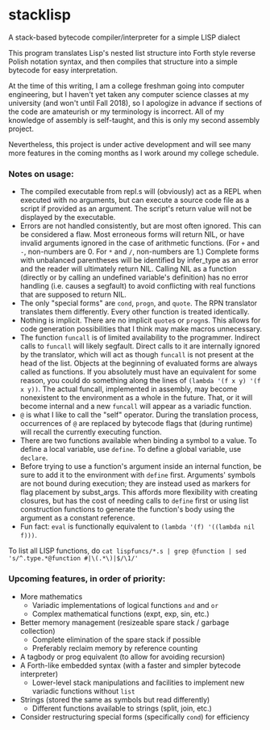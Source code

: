 # stacklisp
A stack-based bytecode compiler/interpreter for a simple LISP dialect

This program translates Lisp's nested list structure into Forth style reverse Polish notation syntax, and then compiles that structure into a simple bytecode for easy interpretation.

At the time of this writing, I am a college freshman going into computer engineering, but I haven't yet taken any computer science classes at my university (and won't until Fall 2018), so I apologize in advance if sections of the code are amateurish or my terminology is incorrect. All of my knowledge of assembly is self-taught, and this is only my second assembly project.

Nevertheless, this project is under active development and will see many more features in the coming months as I work around my college schedule.

### Notes on usage:
* The compiled executable from repl.s will (obviously) act as a REPL when executed with no arguments, but can execute a source code file as a script if provided as an argument. The script's return value will not be displayed by the executable.
* Errors are not handled consistently, but are most often ignored. This can be considered a flaw. Most erroneous forms will return NIL, or have invalid arguments ignored in the case of arithmetic functions. (For `+` and `-`, non-numbers are 0. For `*` and `/`, non-numbers are 1.) Complete forms with unbalanced parentheses will be identified by infer_type as an error and the reader will ultimately return NIL. Calling NIL as a function (directly or by calling an undefined variable's definition) has no error handling (i.e. causes a segfault) to avoid conflicting with real functions that are supposed to return NIL.
* The only "special forms" are `cond`, `progn`, and `quote`. The RPN translator translates them differently. Every other function is treated identically.
* Nothing is implicit. There are no implicit `quote`s or `progn`s. This allows for code generation possibilities that I think may make macros unnecessary.
* The function `funcall` is of limited availability to the programmer. Indirect calls to `funcall` will likely segfault. Direct calls to it are internally ignored by the translator, which will act as though `funcall` is not present at the head of the list. Objects at the beginning of evaluated forms are always called as functions. If you absolutely must have an equivalent for some reason, you could do something along the lines of `(lambda '(f x y) '(f x y))`. The actual funcall, implemented in assembly, may become nonexistent to the environment as a whole in the future. That, or it will become internal and a new `funcall` will appear as a variadic function.
* `@` is what I like to call the "self" operator. During the translation process, occurrences of `@` are replaced by bytecode flags that (during runtime) will recall the currently executing function.
* There are two functions available when binding a symbol to a value. To define a local variable, use `define`. To define a global variable, use `declare`.
* Before trying to use a function's argument inside an internal function, be sure to add it to the environment with `define` first. Arguments' symbols are not bound during execution; they are instead used as markers for flag placement by subst_args. This affords more flexibility with creating closures, but has the cost of needing calls to `define` first or using list construction functions to generate the function's body using the argument as a constant reference.
* Fun fact: `eval` is functionally equivalent to `(lambda '(f) '((lambda nil f)))`.

To list all LISP functions, do `cat lispfuncs/*.s | grep @function | sed 's/^.type.*@function #|\(.*\)|$/\1/'`

### Upcoming features, in order of priority:
* More mathematics
	- Variadic implementations of logical functions `and` and `or`
	- Complex mathematical functions (expt, exp, sin, etc.)
* Better memory management (resizeable spare stack / garbage collection)
	- Complete elimination of the spare stack if possible
	- Preferably reclaim memory by reference counting
* A tagbody or prog equivalent (to allow for avoiding recursion)
* A Forth-like embedded syntax (with a faster and simpler bytecode interpreter)
  - Lower-level stack manipulations and facilities to implement new variadic functions without `list`
* Strings (stored the same as symbols but read differently)
	- Different functions available to strings (split, join, etc.)
* Consider restructuring special forms (specifically `cond`) for efficiency
